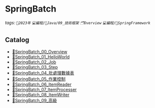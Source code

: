 SpringBatch
===
###### tags: `📆2023年` `💻編程/🌠Java/09_技術框架` `🗂Overview` `💻編程/🍃SpringFramework`

Catalog
---
- [🍃SpringBatch_00_Overview](https://hackmd.io/@MickeyHuang233/SpringBatch_00_Overview)
- [🍃SpringBatch_01_HelloWorld](https://hackmd.io/@MickeyHuang233/SpringBatch_01_HelloWorld)
- [🍃SpringBatch_02_Job](https://hackmd.io/@MickeyHuang233/SpringBatch_02_Job)
- [🍃SpringBatch_03_Step](https://hackmd.io/@MickeyHuang233/SpringBatch_03_Step)
- [🍃SpringBatch_04_批處理數據表](https://hackmd.io/@MickeyHuang233/SpringBatch_04_批處理數據表)
- [🍃SpringBatch_05_作業控制](https://hackmd.io/@MickeyHuang233/SpringBatch_05_作業控制)
- [🍃SpringBatch_06_ItemReader](https://hackmd.io/@MickeyHuang233/SpringBatch_06_ItemReader)
- [🍃SpringBatch_07_ItemProcesser](https://hackmd.io/@MickeyHuang233/SpringBatch_07_ItemProcesser)
- [🍃SpringBatch_08_ItemWriter](https://hackmd.io/@MickeyHuang233/SpringBatch_08_ItemWriter)
- [🍃SpringBatch_09_高級](https://hackmd.io/@MickeyHuang233/SpringBatch_09_高級)
